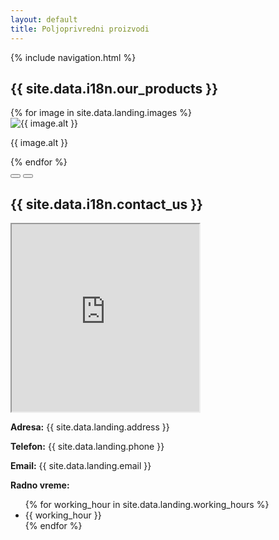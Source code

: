 ```yaml
---
layout: default
title: Poljoprivredni proizvodi
---
```

{% include navigation.html %}

<section id="products" class="container my-5">
        <h2 class="text-center mb-4">{{ site.data.i18n.our_products }}</h2>
        <div id="productCarousel" class="carousel slide" data-bs-ride="carousel">
            <div class="carousel-inner">
                {% for image in site.data.landing.images %}
                    <div class="carousel-item {% if forloop.index == 1 %}active{% endif %} text-center">
                        <img src="{{ site.baseurl }}{{ image.url }}" class="d-block mx-auto" alt="{{ image.alt }}">
                        <p class="mt-2">{{ image.alt }}</p>
                    </div>
                {% endfor %}
            </div>
            <button class="carousel-control-prev" type="button" data-bs-target="#productCarousel" data-bs-slide="prev">
                <span class="carousel-control-prev-icon p-4" aria-hidden="true"></span>
            </button>
            <button class="carousel-control-next" type="button" data-bs-target="#productCarousel" data-bs-slide="next">
                <span class="carousel-control-next-icon p-4" aria-hidden="true"></span>
            </button>
        </div>
</section>
<section id="contact" class="container my-5">
        <h2 class="text-center mb-4">{{ site.data.i18n.contact_us }}</h2>
        <div class="row">
            <div class="col-md-6">
                <iframe class="w-100" height="300" src="https://www.google.com/maps/embed?" allowfullscreen></iframe>
            </div>
            <div class="col-md-6">
                <p class="mb-2"><strong>Adresa:</strong> {{ site.data.landing.address }}</p>
                <p class="mb-2"><strong>Telefon:</strong> {{ site.data.landing.phone }}</p>
                <p class="mb-2"><strong>Email:</strong> {{ site.data.landing.email }}</p>
                <p class="mb-2"><strong>Radno vreme:</strong></p>
                <ul class="p-0">
                  {% for working_hour in site.data.landing.working_hours %}
                    <li class="py-1">{{ working_hour }}</li>
                  {% endfor %}
                </ul>
            </div>
        </div>
</section>
